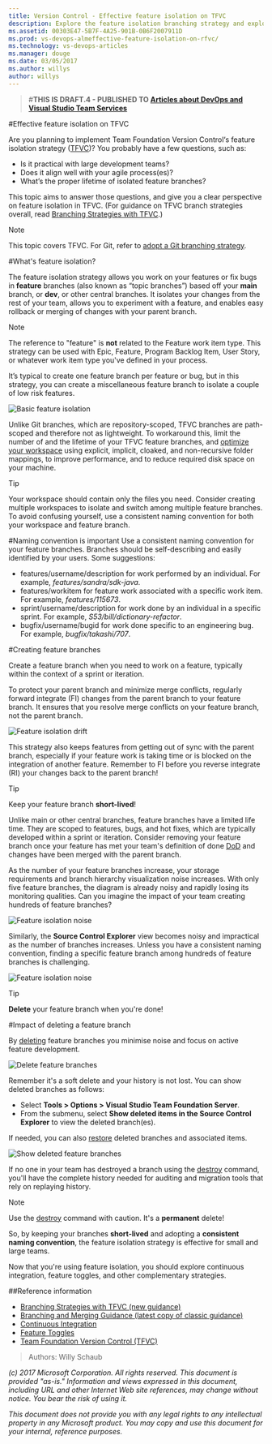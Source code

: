 ```yaml
---
title: Version Control - Effective feature isolation on TFVC
description: Explore the feature isolation branching strategy and explore when and how to delete branches
ms.assetid: 00303E47-5B7F-4A25-901B-0B6F2007911D
ms.prod: vs-devops-almeffective-feature-isolation-on-rfvc/
ms.technology: vs-devops-articles
ms.manager: douge
ms.date: 03/05/2017
ms.author: willys
author: willys
---
```


> 
> #**THIS IS DRAFT.4 - PUBLISHED TO [Articles about DevOps and Visual Studio Team Services](https://aka.ms/techarticles)**
> 

#Effective feature isolation on TFVC

Are you planning to implement Team Foundation Version Control‘s feature isolation strategy ([TFVC](https://msdn.microsoft.com/en-us/library/ms181237.aspx))? You probably have a few questions, such as:

- Is it practical with large development teams?
- Does it align well with your agile process(es)?
- What’s the proper lifetime of isolated feature branches? 

This topic aims to answer those questions, and give you a clear perspective on feature isolation in TFVC. (For guidance on TFVC branch strategies overall, read [Branching Strategies with TFVC](./branching-strategies-with-tfvc.md).) 

> [!NOTE]
> 
> This topic covers TFVC. For Git, refer to [adopt a Git branching strategy](./git-branching-guidance.md). 

#What's feature isolation?

The feature isolation strategy allows you work on your features or fix bugs in **feature** branches (also known as “topic branches”) based off your **main** branch, or **dev**, or other central branches. It isolates your changes from the rest of your team, allows you to experiment with a feature, and enables easy rollback or merging of changes with your parent branch.

> [!NOTE]
> 
> The reference to "feature" is **not** related to the Feature work item type. This strategy can be used with Epic, Feature, Program Backlog Item, User Story, or whatever work item type you've defined in your process. 

It’s typical to create one feature branch per feature or bug, but in this strategy, you can create a miscellaneous feature branch to isolate a couple of low risk features. 

![Basic feature isolation](./_img/effective-feature-isolation-on-tfvc/feature-isolation-basic.png)

Unlike Git branches, which are repository-scoped, TFVC branches are path-scoped and therefore not as lightweight. To workaround this, limit the number of and the lifetime of your TFVC feature branches, and [optimize your workspace](https://www.visualstudio.com/en-us/docs/tfvc/optimize-your-workspace) using explicit, implicit, cloaked, and non-recursive folder mappings, to improve performance, and to reduce required disk space on your machine.

> [!TIP]
> 
> Your workspace should contain only the files you need. Consider creating multiple workspaces to isolate and switch among multiple feature branches. To avoid confusing yourself, use a consistent naming convention for both your workspace and feature branch.

#Naming convention is important
Use a consistent naming convention for your feature branches. Branches should be self-describing and easily identified by your users. Some suggestions:

- features/username/description for work performed by an individual. For example, *features/sandra/sdk-java*.
- features/workitem for feature work associated with a specific work item. For example, *features/115673*.
- sprint/username/description for work done by an individual in a specific sprint. For example, *S53/bill/dictionary-refactor*.
- bugfix/username/bugid for work done specific to an engineering bug. For example, *bugfix/takashi/707*. 

#Creating feature branches

Create a feature branch when you need to work on a feature, typically within the context of a sprint or iteration.

To protect your parent branch and minimize merge conflicts, regularly forward integrate (FI) changes from the parent branch to your feature branch. It ensures that you resolve merge conflicts on your feature branch, not the parent branch.

![Feature isolation drift](./_img/effective-feature-isolation-on-tfvc/feature-isolation-basic-drift.png)

This strategy also keeps features from getting out of sync with the parent branch, especially if your feature work is taking time or is blocked on the integration of another feature. Remember to FI before you reverse integrate (RI) your changes back to the parent branch!

> [!TIP]
>
> Keep your feature branch **short-lived**! 
> 
> Unlike main or other central branches, feature branches have a limited life time. They are scoped to features, bugs, and hot fixes, which are typically developed within a sprint or iteration. Consider removing your feature branch once your feature has met your team's definition of done [DoD](https://aka.ms/vsardod) and changes have been merged with the parent branch.

As the number of your feature branches increase, your storage requirements and branch hierarchy visualization noise increases. With only five feature branches, the diagram is already noisy and rapidly losing its monitoring qualities. Can you imagine the impact of your team creating hundreds of feature branches?
 
![Feature isolation noise](./_img/effective-feature-isolation-on-tfvc/feature-isolation-basic-noise.png)

Similarly, the **Source Control Explorer** view becomes noisy and impractical as the number of branches increases. Unless you have a consistent naming convention, finding a specific feature branch among hundreds of feature branches is challenging.

![Feature isolation noise](./_img/effective-feature-isolation-on-tfvc/feature-isolation-basic-noise-vside.png)

> [!TIP]
>
> **Delete** your feature branch when you're done!

#Impact of deleting a feature branch

By [deleting](https://www.visualstudio.com/en-us/docs/tfvc/delete-restore-files-folders#delete-an-item) feature branches you minimise noise and focus on active feature development. 

![Delete feature branches](./_img/effective-feature-isolation-on-tfvc/feature-isolation-delete-branches.png)

Remember it's a soft delete and your history is not lost. You can show deleted branches as follows:

- Select **Tools > Options > Visual Studio Team Foundation Server**.
- From the submenu, select **Show deleted items in the Source Control Explorer** to view the deleted branch(es). 

If needed, you can also [restore](https://www.visualstudio.com/en-us/docs/tfvc/delete-restore-files-folders#restore-items-deleted-from-visual-studio) deleted branches and associated items. 

![Show deleted feature branches](./_img/effective-feature-isolation-on-tfvc/feature-isolation-delete-branches-show.png)

If no one in your team has destroyed a branch using the [destroy](https://www.visualstudio.com/en-us/docs/tfvc/destroy-command-team-foundation-version-control) command, you'll have the complete history needed for auditing and migration tools that rely on replaying history.

> [!NOTE]
>
> Use the [destroy](https://www.visualstudio.com/en-us/docs/tfvc/destroy-command-team-foundation-version-control) command with caution. It's a **permanent** delete!

So, by keeping your branches **short-lived** and adopting a **consistent naming convention**, the feature isolation strategy is effective for small and large teams. 

Now that you're using feature isolation, you should explore continuous integration, feature toggles, and other complementary strategies.

##Reference information
- [Branching Strategies with TFVC (new guidance)](./branching-strategies-with-tfvc.md)
- [Branching and Merging Guidance (latest copy of classic guidance)](https://vsardata.blob.core.windows.net/projects/TFS%20Version%20Control%20Part%201%20-%20Branching%20Strategies.pdf)
- [Continuous Integration](https://www.visualstudio.com/learn/what-is-continuous-integration/)
- [Feature Toggles](https://msdn.microsoft.com/en-ca/magazine/dn683796.aspx)
- [Team Foundation Version Control (TFVC)](https://www.visualstudio.com/en-us/docs/tfvc/overview)

> Authors: Willy Schaub
 
*(c) 2017 Microsoft Corporation. All rights reserved. This document is
provided "as-is." Information and views expressed in this document,
including URL and other Internet Web site references, may change without
notice. You bear the risk of using it.*

*This document does not provide you with any legal rights to any
intellectual property in any Microsoft product. You may copy and use
this document for your internal, reference purposes.*